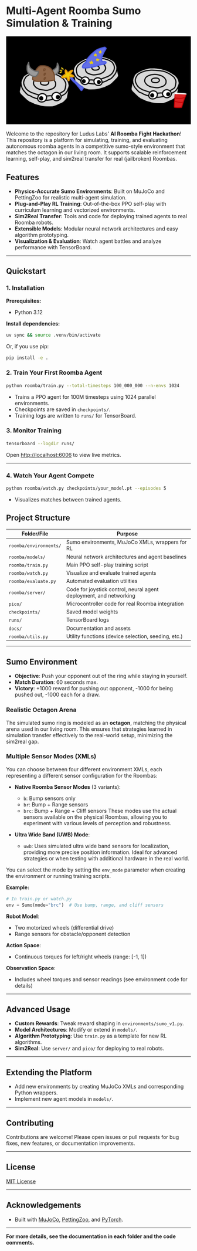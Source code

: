 # Multi-Agent Roomba Sumo Simulation & Training

![Roomba Teams](docs/assets/room_team_white.png)

Welcome to the repository for Ludus Labs' **AI Roomba Fight Hackathon**! This repository is a platform for simulating, training, and evaluating autonomous roomba agents in a competitive sumo-style environment that matches the octagon in our living room. It supports scalable reinforcement learning, self-play, and sim2real transfer for real (jailbroken) Roombas. 

## Features

- **Physics-Accurate Sumo Environments**: Built on MuJoCo and PettingZoo for realistic multi-agent simulation.
- **Plug-and-Play RL Training**: Out-of-the-box PPO self-play with curriculum learning and vectorized environments.
- **Sim2Real Transfer**: Tools and code for deploying trained agents to real Roomba robots.
- **Extensible Models**: Modular neural network architectures and easy algorithm prototyping.
- **Visualization & Evaluation**: Watch agent battles and analyze performance with TensorBoard.

---

## Quickstart

### 1. Installation

**Prerequisites:**
- Python 3.12

**Install dependencies:**
```bash
uv sync && source .venv/bin/activate
```
Or, if you use pip:
```bash
pip install -e .
```

### 2. Train Your First Roomba Agent

```bash
python roomba/train.py --total-timesteps 100_000_000 --n-envs 1024
```
- Trains a PPO agent for 100M timesteps using 1024 parallel environments.
- Checkpoints are saved in `checkpoints/`.
- Training logs are written to `runs/` for TensorBoard.

### 3. Monitor Training

```bash
tensorboard --logdir runs/
```
Open [http://localhost:6006](http://localhost:6006) to view live metrics.

---

### 4. Watch Your Agent Compete

```bash
python roomba/watch.py checkpoints/your_model.pt --episodes 5
```
- Visualizes matches between trained agents.

## Project Structure

| Folder/File         | Purpose                                                                 |
|---------------------|-------------------------------------------------------------------------|
| `roomba/environments/`     | Sumo environments, MuJoCo XMLs, wrappers for RL                         |
| `roomba/models/`           | Neural network architectures and agent baselines                        |
| `roomba/train.py`          | Main PPO self-play training script                                      |
| `roomba/watch.py`          | Visualize and evaluate trained agents                                   |
| `roomba/evaluate.py`       | Automated evaluation utilities                                          |
| `roomba/server/`           | Code for joystick control, neural agent deployment, and networking      |
| `pico/`             | Microcontroller code for real Roomba integration                        |
| `checkpoints/`      | Saved model weights                                                     |
| `runs/`             | TensorBoard logs                                                        |
| `docs/`             | Documentation and assets                                                |
| `roomba/utils.py`          | Utility functions (device selection, seeding, etc.)                     |

---

## Sumo Environment

- **Objective**: Push your opponent out of the ring while staying in yourself.
- **Match Duration**: 60 seconds max.
- **Victory**: +1000 reward for pushing out opponent, -1000 for being pushed out, -1000 each for a draw.

### Realistic Octagon Arena

The simulated sumo ring is modeled as an **octagon**, matching the physical arena used in our living room. This ensures that strategies learned in simulation transfer effectively to the real-world setup, minimizing the sim2real gap.

### Multiple Sensor Modes (XMLs)

You can choose between four different environment XMLs, each representing a different sensor configuration for the Roombas:

- **Native Roomba Sensor Modes** (3 variants):
  - `b`: Bump sensors only
  - `br`: Bump + Range sensors
  - `brc`: Bump + Range + Cliff sensors
  These modes use the actual sensors available on the physical Roombas, allowing you to experiment with various levels of perception and robustness.

- **Ultra Wide Band (UWB) Mode**:
  - `uwb`: Uses simulated ultra wide band sensors for localization, providing more precise position information. Ideal for advanced strategies or when testing with additional hardware in the real world.

You can select the mode by setting the `env_mode` parameter when creating the environment or running training scripts.

**Example:**
```python
# In train.py or watch.py
env = Sumo(mode="brc")  # Use bump, range, and cliff sensors
```

**Robot Model**:  
- Two motorized wheels (differential drive)
- Range sensors for obstacle/opponent detection

**Action Space**:  
- Continuous torques for left/right wheels (range: [-1, 1])

**Observation Space**:  
- Includes wheel torques and sensor readings (see environment code for details)

---

## Advanced Usage

- **Custom Rewards**: Tweak reward shaping in `environments/sumo_v1.py`.
- **Model Architectures**: Modify or extend in `models/`.
- **Algorithm Prototyping**: Use `train.py` as a template for new RL algorithms.
- **Sim2Real**: Use `server/` and `pico/` for deploying to real robots.

---

## Extending the Platform

- Add new environments by creating MuJoCo XMLs and corresponding Python wrappers.
- Implement new agent models in `models/`.

---

## Contributing

Contributions are welcome! Please open issues or pull requests for bug fixes, new features, or documentation improvements.

---

## License

[MIT License](LICENSE)

---

## Acknowledgements

- Built with [MuJoCo](https://mujoco.org/), [PettingZoo](https://www.pettingzoo.ml/), and [PyTorch](https://pytorch.org/).

---

**For more details, see the documentation in each folder and the code comments.**
